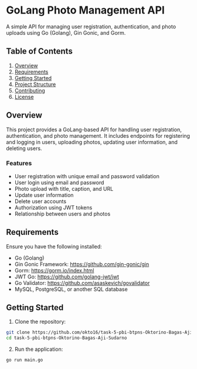 # GoLang Photo Management API

A simple API for managing user registration, authentication, and photo uploads using Go (Golang), Gin Gonic, and Gorm.

## Table of Contents

1. [Overview](#overview)
2. [Requirements](#requirements)
3. [Getting Started](#getting-started)
4. [Project Structure](#project-structure)
5. [Contributing](#contributing)
6. [License](#license)

## Overview

This project provides a GoLang-based API for handling user registration, authentication, and photo management. It includes endpoints for registering and logging in users, uploading photos, updating user information, and deleting users.

### Features

- User registration with unique email and password validation
- User login using email and password
- Photo upload with title, caption, and URL
- Update user information
- Delete user accounts
- Authorization using JWT tokens
- Relationship between users and photos

## Requirements

Ensure you have the following installed:

- Go (Golang)
- Gin Gonic Framework: https://github.com/gin-gonic/gin
- Gorm: https://gorm.io/index.html
- JWT Go: https://github.com/golang-jwt/jwt
- Go Validator: https://github.com/asaskevich/govalidator
- MySQL, PostgreSQL, or another SQL database

## Getting Started

1. Clone the repository:

```bash
git clone https://github.com/okto16/task-5-pbi-btpns-Oktorino-Bagas-Aji-Sudarno.git
cd task-5-pbi-btpns-Oktorino-Bagas-Aji-Sudarno
```

2. Run the application:
```bash
go run main.go
